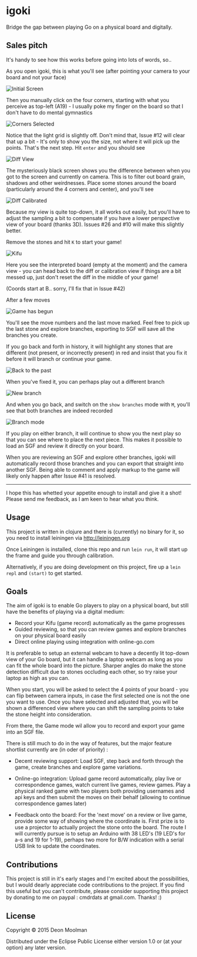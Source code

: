 # igoki

Bridge the gap between playing Go on a physical board and digitally.

## Sales pitch
 
 It's handy to see how this works before going into lots of words, so..
 
 As you open igoki, this is what you'll see (after pointing your camera to your board and not your
 face)
 
 ![Initial Screen](resources/screen0.jpg)
 
 Then you manually click on the four corners, starting with what you perceive as top-left (A19) - I
 usually poke my finger on the board so that I don't have to do mental gymnastics
 
 ![Corners Selected](resources/screen1.jpg)
 
 Notice that the light grid is slightly off. Don't mind that, Issue #12 will clear that up a bit -
 It's only to show you the size, not where it will pick up the points. That's the next step. Hit `enter`
 and you should see
 
 ![Diff View](resources/screen2.jpg)
 
 The mysteriously black screen shows you the difference between when you got to the screen and currently
 on camera. This is to filter out board grain, shadows and other weirdnesses. Place some stones around
 the board (particularly around the 4 corners and center), and you'll see
 
 ![Diff Calibrated](resources/screen3.jpg)
 
 Because my view is quite top-down, it all works out easily, but you'll have to adjust the sampling a
 bit to compensate if you have a lower perspective view of your board (thanks 3D). Issues #26 and #10
 will make this slightly better.
 
 Remove the stones and hit `K` to start your game!
 
 ![Kifu](resources/screen4.jpg)
 
 Here you see the interpreted board (empty at the moment) and the camera view - you can head back to
 the diff or calibration view if things are a bit messed up, just don't reset the diff in the middle of your game!
 
 (Coords start at B.. sorry, I'll fix that in Issue #42)
 
 After a few moves
 
 ![Game has begun](resources/screen5.jpg)
 
 You'll see the move numbers and the last move marked. Feel free to pick up the last stone and explore
 branches, exporting to SGF will save all the branches you create.
 
 If you go back and forth in history, it will highlight any stones that are different (not present,
 or incorrectly present) in red and insist that you fix it before it will branch or continue your game.
 
 ![Back to the past](resources/screen6.jpg)
 
 When you've fixed it, you can perhaps play out a different branch
 
 ![New branch](resources/screen7.jpg)
 
 And when you go back, and switch on the `show branches` mode with `M`, you'll see that both branches
 are indeed recorded
 
 ![Branch mode](resources/screen8.jpg)
 
 If you play on either branch, it will continue to show you the next play so that you can see where
 to place the next piece. This makes it possible to load an SGF and review it directly on your board.
 
 When you are reviewing an SGF and explore other branches, igoki will automatically record those branches
 and you can export that straight into another SGF. Being able to comment and apply markup to the
 game will likely only happen after Issue #41 is resolved.
 
 ---
 
 I hope this has whetted your appetite enough to install and give it a shot! Please send me feedback,
 as I am keen to hear what you think.
 
## Usage
 
 This project is written in clojure and there is (currently) no binary for it, so you need to install
 leiningen via http://leiningen.org
 
 Once Leiningen is installed, clone this repo and run `lein run`, 
 it will start up the frame and guide you through calibration.
 
 Alternatively, if you are doing development on this project, fire up a `lein repl` and `(start)` 
 to get started.
 


## Goals

The aim of igoki is to enable Go players to play on a physical board, but still have the benefits
of playing via a digital medium:

 - Record your Kifu (game record) automatically as the game progresses
 - Guided reviewing, so that you can review games and explore branches on your physical board easily
 - Direct online playing using integration with online-go.com

It is preferable to setup an external webcam to have a decently lit top-down view of your Go board,
but it can handle a laptop webcam as long as you can fit the whole board into the picture. Sharper
angles do make the stone detection difficult due to stones occluding each other, so try raise your
laptop as high as you can.

When you start, you will be asked to select the 4 points of your board - you can flip between camera
inputs, in case the first selected one is not the one you want to use. Once you have selected
and adjusted that, you will be shown a differenced view where you can shift the sampling points
to take the stone height into consideration.

From there, the Game mode wil allow you to record and export your game into an SGF file.

There is still much to do in the way of features, but the major feature shortlist currently are
 (in oder of priority) :

 - Decent reviewing support: Load SGF, step back and forth through the game, create branches and 
   explore game variations. 
   
 - Online-go integration: Upload game record automatically, play live or correspondence games, watch
   current live games, review games. Play a physical ranked game with two players both providing
   usernames and api keys and then submit the moves on their behalf (allowing to continue
   correspondence games later)
   
 - Feedback onto the board: For the 'next move' on a review or live game, provide some way of
   showing where the coordinate is. First prize is to use a projector to actually project the stone
   onto the board. The route I will currently pursue is to setup an Arduino with 38 LED's
   (19 LED's for a-s and 19 for 1-19), perhaps two more for B/W indication with a serial USB link
   to update the coordinates.
   
## Contributions

This project is still in it's early stages and I'm excited about the possibilities, but I would
dearly appreciate code contributions to the project. If you find this useful but you can't contribute,
 please consider supporting this project by donating to me on paypal : cmdrdats at gmail.com. Thanks! :)
 
## License

Copyright © 2015 Deon Moolman

Distributed under the Eclipse Public License either version 1.0 or (at
your option) any later version.
